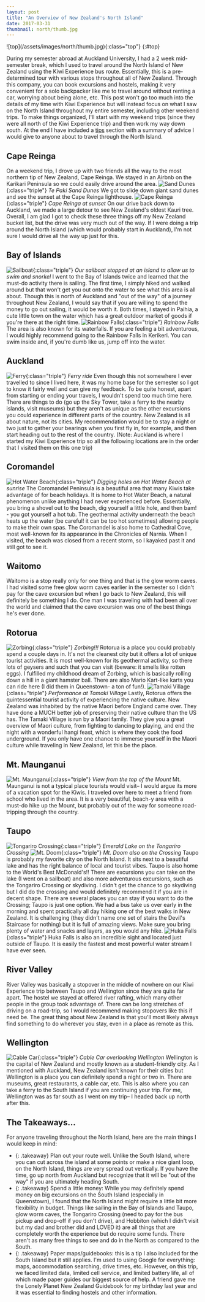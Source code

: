 ```yaml
---
layout: post
title: "An Overview of New Zealand's North Island"
date: 2017-03-31
thumbnail: north/thumb.jpg
---
```


<div class="topdiv">
![top](/assets/images/north/thumb.jpg){:class="top"}
{:#top}
</div>

During my semester abroad at Auckland University, I had a 2 week mid-semester break, which I used to travel around the North Island of New Zealand using the Kiwi Experience bus route. Essentially, this is a pre-determined tour with various stops throughout all of New Zealand. Through this company, you can book excursions and hostels, making it very convenient for a solo backpacker like me to travel around without renting a car, worrying about being alone, etc. This post won't go too much into the details of my time with Kiwi Experience but will instead focus on what I saw on the North Island throughout my entire semester, including other weekend trips. To make things organized, I'll start with my weekend trips (since they were all north of the Kiwi Experience trip) and then work my way down south. At the end I have included a <a href="#tips">tips</a> section with a summary of advice I would give to anyone about to travel through the North Island.

Cape Reinga
---
On a weekend trip, I drove up with two friends all the way to the most northern tip of New Zealand, Cape Reinga. We stayed in an Airbnb on the Karikari Peninsula so we could easily drive around the area.
![Sand Dunes](/assets/images/north/dunes.jpg){:class="triple"}
*Te Paki Sand Dunes*
We got to slide down giant sand dunes and see the sunset at the Cape Reinga lighthouse.
![Cape Reinga](/assets/images/north/reinga.jpg){:class="triple"}
*Cape Reinga at sunset*
On our drive back down to Auckland, we made a large detour to see New Zealand's oldest Kauri tree.
Overall, I am glad I got to check these three things off my New Zealand bucket list, but the drive was very much out of the way. If I were doing a trip around the North Island (which would probably start in Auckland), I'm not sure I would drive all the way up just for this.

Bay of Islands
---
![Sailboat](/assets/images/north/sailboat.jpg){:class="triple"}
*Our sailboat stopped at an island to allow us to swim and snorkel*
I went to the Bay of Islands twice and learned that the must-do activity there is sailing. The first time, I simply hiked and walked around but that won't get you out onto the water to see what this area is all about. Though this is north of Auckland and "out of the way" of a journey throughout New Zealand, I would say that if you are willing to spend the money to go out sailing, it would be worth it. Both times, I stayed in Paihia, a cute little town on the water which has a great outdoor market of goods if you're there at the right time.
![Rainbow Falls](/assets/images/north/rainbow.jpg){:class="triple"}
*Rainbow Falls*
The area is also known for its waterfalls. If you are feeling a bit adventurous, I would highly recommend going to the Rainbow Falls in Kerikeri. You can swim inside and, if you're dumb like us, jump off into the water.

Auckland
---
![Ferry](/assets/images/north/ferry.jpg){:class="triple"}
*Ferry ride*
Even though this not somewhere I ever travelled to since I lived here, it was my home base for the semester so I got to know it fairly well and can give my feedback. To be quite honest, apart from starting or ending your travels, I wouldn't spend too much time here. There are things to do (go up the Sky Tower, take a ferry to the nearby islands, visit museums) but they aren't as unique as the other excursions you could experience in different parts of the country. New Zealand is all about nature, not its cities. My recommendation would be to stay a night or two just to gather your bearings when you first fly in, for example, and then start heading out to the rest of the country.
(Note: Auckland is where I started my Kiwi Experience trip so all the following locations are in the order that I visited them on this one trip)

Coromandel
---
![Hot Water Beach](/assets/images/north/hotwater.jpg){:class="triple"}
*Digging holes on Hot Water Beach at sunrise*
The Coromandel Peninsula is a beautiful area that many Kiwis take advantage of for beach holidays. It is home to Hot Water Beach, a natural phenomenon unlike anything I had never experienced before. Essentially, you bring a shovel out to the beach, dig yourself a little hole, and then bam! - you got yourself a hot tub. The geothermal activity underneath the beach heats up the water (be careful! it can be too hot sometimes) allowing people to make their own spas. The Coromandel is also home to Cathedral Cove, most well-known for its appearance in the Chronicles of Narnia. When I visited, the beach was closed from a recent storm, so I kayaked past it and still got to see it.

Waitomo
---
Waitomo is a stop really only for one thing and that is the glow worm caves. I had visited some free glow worm caves earlier in the semester so I didn't pay for the cave excursion but when I go back to New Zealand, this will definitely be something I do. One man I was traveling with had been all over the world and claimed that the cave excursion was one of the best things he's ever done.

Rotorua
---
![Zorbing](/assets/images/north/zorb.gif){:class="triple"}
*Zorbing!!!*
Rotorua is a place you could probably spend a couple days in. It's not the cleanest city but it offers a lot of unique tourist activities. It is most well-known for its geothermal activity, so there lots of geysers and such that you can visit (beware: it smells like rotten eggs). I fulfilled my childhood dream of Zorbing, which is basically rolling down a hill in a giant hamster ball. There are also Mario Kart-like karts you can ride here (I did them in Queenstown- a ton of fun!).
![Tamaki Village](/assets/images/north/tamaki.jpg){:class="triple"}
*Performance at Tamaki Village*
Lastly, Rotorua offers the quintessential tourist activity of experiencing the native culture. New Zealand was inhabited by the native Maori before England came over. They have done a MUCH better job of preserving their native culture than the US has. The Tamaki Village is run by a Maori family. They give you a great overview of Maori culture, from fighting to dancing to playing, and end the night with a wonderful hangi feast, which is where they cook the food underground. If you only have one chance to immerse yourself in the Maori culture while traveling in New Zealand, let this be the place.

Mt. Maunganui
---
![Mt. Maunganui](/assets/images/north/mount.jpg){:class="triple"}
*View from the top of the Mount*
Mt. Maunganui is not a typical place tourists would visit– I would argue its more of a vacation spot for the Kiwis. I traveled over here to meet a friend from school who lived in the area. It is a very beautiful, beach-y area with a must-do hike up the Mount, but probably out of the way for someone road-tripping through the country.  

Taupo
---
![Tongariro Crossing](/assets/images/north/tongariro.jpg){:class="triple"}
*Emerald Lake on the Tongariro Crossing*
![Mt. Doom](/assets/images/north/doom.jpg){:class="triple"}
*Mt. Doom also on the Crossing*
Taupo is probably my favorite city on the North Island. It sits next to a beautiful lake and has the right balance of local and tourist vibes. Taupo is also  home to the World's Best McDonald's!! There are excursions you can take on the lake (I went on a sailboat) and also more adventurous excursions, such as the Tongariro Crossing or skydiving. I didn't get the chance to go skydiving but I did do the crossing and would definitely recommend it if you are in decent shape. There are several places you can stay if you want to do the Crossing; Taupo is just one option. We had a bus take us over early in the morning and spent practically all day hiking one of the best walks in New Zealand. It is challenging (they didn't name one set of stairs the Devil's Staircase for nothing) but it is full of amazing views. Make sure you bring plenty of water and snacks and layers, as you would any hike.
![Huka Falls](/assets/images/north/huka.jpg){:class="triple"}
Huka Falls is also an incredible sight and located just outside of Taupo. It is easily the fastest and most powerful water stream I have ever seen.

River Valley
---
River Valley was basically a stopover in the middle of nowhere on our Kiwi Experience trip between Taupo and Wellington since they are quite far apart. The hostel we stayed at offered river rafting, which many other people in the group took advantage of. There can be long stretches of driving on a road-trip, so I would recommend making stopovers like this if need be. The great thing about New Zealand is that you'll most likely always find something to do wherever you stay, even in a place as remote as this.

Wellington
---
![Cable Car](/assets/images/north/cablecar.gif){:class="triple"}
*Cable Car overlooking Wellington*
Wellington is the capital of New Zealand and mostly known as a student-friendly city. As I mentioned with Auckland, New Zealand isn't known for their cities but Wellington is a place you can definitely spend a night or two in. There are museums, great restaurants, a cable car, etc. This is also where you can take a ferry to the South Island if you are continuing your trip. For me, Wellington was as far south as I went on my trip– I headed back up north after this.

<a name="tips"></a>

The Takeaways...
---
For anyone traveling throughout the North Island, here are the main things I would keep in mind:
* {: .takeaway} Plan out your route well. Unlike the South Island, where you can cut across the island at some points or make a nice giant loop, on the North Island, things are very spread out vertically. If you have the time, go up north from Auckland but recognize that it will be "out of the way" if you are ultimately heading South.
* {: .takeaway} Spend a little money: While you may definitely spend money on big excursions on the South Island (especially in Queenstown), I found that the North Island might require a little bit more flexibility in budget. Things like sailing in the Bay of Islands and Taupo, glow worm caves, the Tongariro Crossing (need to pay for the bus pickup and drop-off if you don't drive), and Hobbiton (which I didn't visit but my dad and brother did and LOVED it) are all things that are completely worth the experience but do require some funds. There aren't as many free things to see and do in the North as compared to the South.
* {: .takeaway} Paper maps/guidebooks: this is a tip I also included for the South Island but it still applies. I'm used to using Google for everything: maps, accommodation searching, drive times, etc. However, on this trip, we faced limited data, limited cell service, and limited battery life, all of which made paper guides our biggest source of help. A friend gave me the Lonely Planet New Zealand Guidebook for my birthday last year and it was essential to finding hostels and other information.
